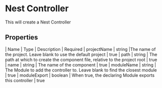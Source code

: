 # Nest Controller

This will create a Nest Controller

## Properties

| Name | Type | Description | Required
| projectName | string |The name of the project. Leave blank to use the default project | true
| path | string | The path at which to create the component file, relative to the project root | true
| name | string | The name of the component | true
| moduleName | string | The Module to add the controller to. Leave blank to find the closest module | true
| moduleExport | boolean | When true, the declaring Module exports this controller | true
